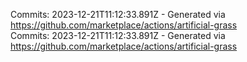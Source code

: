Commits: 2023-12-21T11:12:33.891Z - Generated via https://github.com/marketplace/actions/artificial-grass
<br>
Commits: 2023-12-21T11:12:33.891Z - Generated via https://github.com/marketplace/actions/artificial-grass
<br>
